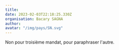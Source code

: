 ```yaml
---
title: 
date: 2023-02-03T22:18:25.330Z
organisation: Bacary SAGNA 
author: 
avatar: "/img/pays/SN.svg"
---
```


Non pour troisième mandat, pour paraphraser l'autre.